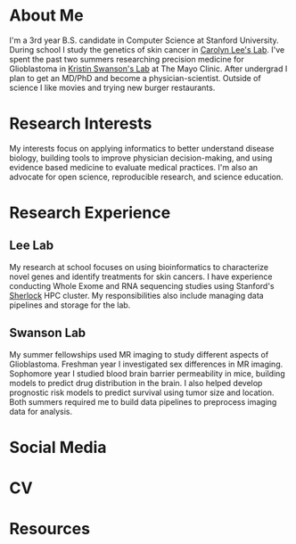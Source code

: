 # About Me
I'm a 3rd year B.S. candidate in Computer Science at Stanford University.
During school I study the genetics of skin cancer in 
[Carolyn Lee's Lab](https://leelab.stanford.edu). I've spent the past two
summers researching precision medicine for Glioblastoma
in [Kristin Swanson's Lab](http://mathematicalneurooncology.org) at The Mayo Clinic.
After undergrad I plan to get an MD/PhD and become a physician-scientist.
Outside of science I like movies and trying new burger
restaurants.

# Research Interests
My interests focus on applying informatics to better understand disease biology, 
building tools to improve physician decision-making, and using evidence based
medicine to evaluate medical practices. I'm also an advocate for open science,
reproducible research, and science education. 

# Research Experience
## Lee Lab
My research at school focuses on using bioinformatics to characterize
novel genes and identify treatments for skin cancers. I have experience
conducting Whole Exome and RNA sequencing studies using
Stanford's [Sherlock](https://www.sherlock.stanford.edu/docs/overview/introduction/)
HPC cluster. My responsibilities also include managing data pipelines and storage
for the lab.
## Swanson Lab
My summer fellowships used MR imaging to study different aspects of Glioblastoma.
Freshman year I investigated sex differences in MR imaging. Sophomore year I studied 
blood brain barrier permeability in mice, building models to 
predict drug distribution in the brain. I also helped develop prognostic risk models
to predict survival using tumor size and location. Both summers required me to build
data pipelines to preprocess imaging data for analysis.

# Social Media

# CV

# Resources
